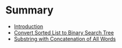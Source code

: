 # Summary

* [Introduction](README.md)
* [Convert Sorted List to Binary Search Tree](convert-sorted-list-to-binary-search-tree.md)
* [Substring with Concatenation of All Words](substring-with-concatenation-of-all-words.md)


